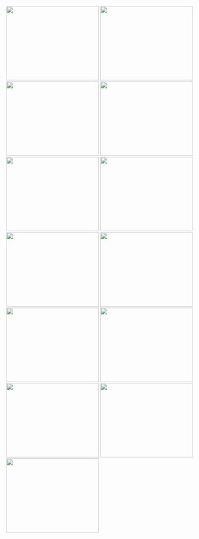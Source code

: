 <img src="https://github.com/Eshpolatov-Sardor/Eshpolatov-Sardor/assets/167778318/2b919a7f-a885-421d-bfbb-ca51ee53c343" alt="" width="250px" height="200px">
    <img src="https://github.com/Eshpolatov-Sardor/Eshpolatov-Sardor/assets/167778318/192c6767-a133-4355-ba76-2d21e3689146" alt="" width="250px" height="200px">
    <img src="https://github.com/Eshpolatov-Sardor/Eshpolatov-Sardor/assets/167778318/7d519404-19ed-47c3-92ad-6c0f2f6603e4" alt="" width="250px" height="200px">
    <img src="https://tailwindcss.com/_next/static/media/tailwindui-small@75.8bb955b2.jpg" alt="" width="250px" height="200px">
    <img src="https://github.com/Eshpolatov-Sardor/Eshpolatov-Sardor/assets/167778318/3c5cfd8c-d57f-4408-80cc-e789caefd50e" alt="" width="250px" height="200px">
    <img src="https://github.com/Eshpolatov-Sardor/Eshpolatov-Sardor/assets/167778318/4d6b26b9-7bee-46c4-a9d3-ef84b71fb3a6" alt="" width="250px" height="200px">
    <img src="https://github.com/Eshpolatov-Sardor/Eshpolatov-Sardor/assets/167778318/3a69a953-e93b-4731-afa5-a8a9ed8b0eff" alt="" width="250px" height="200px">
    <img src="https://github.com/Eshpolatov-Sardor/Eshpolatov-Sardor/assets/167778318/839d3f6f-a051-4867-b478-cd2c8c706b35" alt="" width="250px" height="200px">
    <img src="https://github.com/Eshpolatov-Sardor/Eshpolatov-Sardor/assets/167778318/2a0bd9e7-b736-4656-9bf3-4a21f5d1153d" alt="" width="250px" height="200px">
    <img src="https://github.com/Eshpolatov-Sardor/Eshpolatov-Sardor/assets/167778318/ae9ac1f4-4712-4095-bc37-7f9e9f1f4f27" alt="" width="250px" height="200px">
    <img src="https://github.com/Eshpolatov-Sardor/Eshpolatov-Sardor/assets/167778318/31388e50-deec-4d38-9ad6-af390adc25c3" alt="" width="250px" height="200px">
    <img src="https://github.com/Eshpolatov-Sardor/Eshpolatov-Sardor/assets/167778318/ef7e6f7c-b78e-46df-bf9c-f898e2686aeb" alt="" width="250px" height="200px">
    <img src="https://github.com/Eshpolatov-Sardor/Eshpolatov-Sardor/assets/167778318/af186af9-28aa-47c5-b7f7-a1d5f53f0f5f" alt="" width="250px" height="200px">
